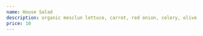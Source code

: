 ```yaml
---
name: House Salad
description: organic mesclun lettuce, carrot, red onion, celery, olive oil and vinegar
price: 10
---
```

